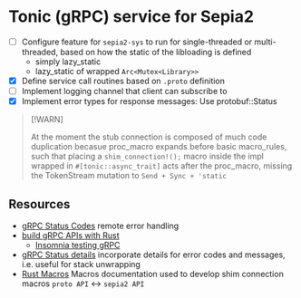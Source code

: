 # Tonic (gRPC) service for Sepia2

- [ ] Configure feature for `sepia2-sys` to run for single-threaded or multi-threaded, based on how the static of the libloading is defined
    - simply lazy_static
    - lazy_static of wrapped `Arc<Mutex<Library>>`
- [X] Define service call routines based on `.proto` definition
- [ ] Implement logging channel that client can subscribe to
- [X] Implement error types for response messages: Use protobuf::Status

> [!WARN]
>
> At the moment the stub connection is composed of much code duplication becasue
> proc_macro expands before basic macro_rules, such that placing a
> `shim_connection!();` macro inside the impl wrapped in `#[tonic::async_trait]`
> acts after the proc_macro, missing the TokenStream mutation to
> `Send + Sync + 'static`

## Resources

- [gRPC Status Codes](https://grpc.io/docs/guides/status-codes/) remote error handling 
- [build gRPC APIs with
Rust](https://konghq.com/blog/engineering/building-grpc-apis-with-rust)
    - [Insomnia testing gRPC](https://insomnia.rest/)
- [gRPC Status details](https://ericb.xyz/posts/rust-tonic-grpc-errors/)
incorporate details for error codes and messages, i.e. useful for stack
unwrapping
- [Rust Macros](https://doc.rust-lang.org/reference/macros-by-example.html)
Macros documentation used to develop shim connection macros `proto API` <->
`sepia2 API`
